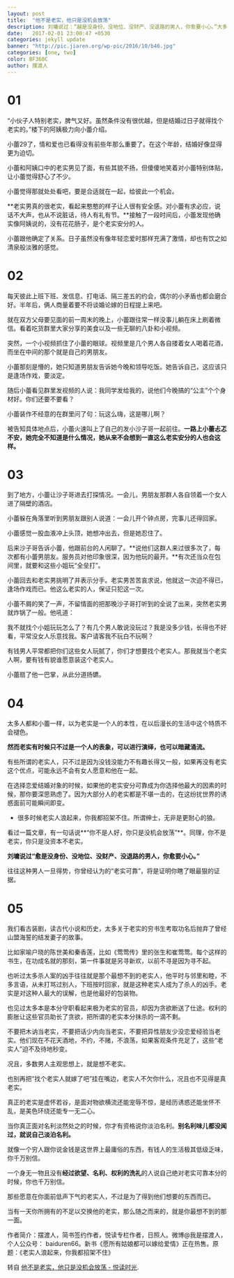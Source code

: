 ```yaml
---
layout: post
title:  "他不是老实，他只是没机会放荡"
description: 刘墉说过：“越是没身份、没地位、没财产、没退路的男人，你愈要小心。”大多数老实人只是没资本才老实，姑娘们擦亮眼睛。 
date:   2017-02-01 23:00:47 +0530
categories: jekyll update
banner: "http://pic.jiaren.org/wp-pic/2016/10/b46.jpg"
categories: [one, two]
color: BF360C
author: 摆渡人
---
```

# 01

“小伙子人特别老实，脾气又好。虽然条件没有很优越，但是结婚过日子就得找个老实的。”楼下的阿姨极力向小蕾介绍。

小蕾29了，情和爱也已看得没有前些年那么重要了。在这个年龄，结婚好像显得更为迫切。

小蕾和阿姨口中的老实男见了面，有些其貌不扬，但傻傻地笑着对小蕾特别体贴，让小蕾觉得舒心了不少。

小蕾觉得那就处处看吧，要是合适就在一起，给彼此一个机会。

**老实男真的很老实，看起来憨憨的样子让人很有安全感。对小蕾有求必应，说话不大声，也从不说脏话，待人有礼有节。**接触了一段时间后，小蕾发现他确实像阿姨说的，没有花花肠子，是个老实安分的人。

小蕾跟他确定了关系。日子虽然没有像年轻恋爱时那样充满了激情，却也有饮之如清泉般淡雅的感觉。

# 02

每天彼此上班下班、发信息、打电话、隔三差五的约会，偶尔的小矛盾也都会磨合好。半年后，俩人商量着要不将谈婚论嫁的日程提上来吧。

就在双方父母要见面的前一周末的晚上，小蕾跟往常一样没事儿躺在床上刷着微信。看着吃货群里大家分享的美食以及一些无聊的八卦和小视频。

突然，一个小视频抓住了小蕾的眼球。视频里是几个男人各自搂着女人喝着花酒，而坐在中间的那个就是自己的男朋友。

小蕾那刻是懵的，她只知道男朋友告诉她今晚和领导吃饭。她告诉自己，这应该只是逢场作戏，要淡定。

随后小蕾看见群里发视频的人说：我同学发给我的，说他们今晚搞的“公主”个个身材好。你们还要不要看？

小蕾装作不经意的在群里问了句：玩这么嗨，这是哪儿啊？

被告知具体地点后，小蕾火速叫上了自己的发小沙子哥一起前往。**一路上小蕾忐忑不安，她完全不知道是什么情况，她从来不会想到一直这么老实安分的人也会这样。**

# 03

到了地方，小蕾让沙子哥进去打探情况。一会儿，男朋友那群人各自领着一个女人进了隔壁的酒店。

小蕾躲在角落里听到男朋友跟别人说道：一会儿开个钟点房，完事儿还得回家。

小蕾感觉一股血液冲上头顶，她想冲出去，但是她忍住了。

后来沙子哥告诉小蕾，他跟前台的人闲聊了。**说他们这群人来过很多次了，每次都有小蕾男朋友。服务员对他印象很深，因为他玩的最开。**有次还当众在包间里，就要和这些小姐玩“全垒打”。

小蕾回去和老实男挑明了并表示分手。老实男苦苦哀求说，他就这一次迫不得已，逢场作戏而已。他这么老实的人，保证只犯这一次。

小蕾不屑的笑了一声，不留情面的把那晚沙子哥打听到的全说了出来，突然老实男就炸锅了一般。他吼道：

我不就找个小姐玩玩怎么了？有几个男人敢说没玩过？我是没多少钱，长得也不好看，平常没女人乐意找我。客户请客我不玩白不玩啊？

有钱男人平常都把你们这些女人玩腻了，你们才想要找个老实人。那我就当个老实人啊，要有钱有貌谁愿意装这个老实人。

小蕾扇了他一巴掌，从此分道扬镳。

# 04

太多人都和小蕾一样，以为老实是一个人的本性，在以后漫长的生活中这个特质不会褪色。

**然而老实有时候只不过是一个人的表象，可以进行演绎，也可以暗藏涌流。**

有些所谓的老实人，只不过是因为没钱没能力不有趣长得又一般，如果再没有老实这个优点，可能永远不会有女人愿意和他在一起。

在选择恋爱结婚对象的时候，如果他的老实安分可靠成为你选择他最大的因素的时候，那你要深思熟虑了。因为大部分人的老实都是不堪一击的，在这纷扰世界的诱惑面前可能瞬间即变。

- 很多时候老实人浪起来，你我都招架不住。所谓绅士，无非是更耐心的狼。

看过一篇文章，有一句话说**“你不是人好，你只是没机会放荡”**。同理，你不是老实，你只是没资本不老实。

**刘墉说过“愈是没身份、没地位、没财产、没退路的男人，你愈要小心。”**

往往这种男人一旦得势，你曾经认为的“老实可靠”，将是证明你瞎了眼最狠的证据。

# 05

我们看古装剧，读古代小说和历史，太多关于老实的穷书生考取功名后抛弃了曾经山盟海誓的结发妻子的故事。

比如家喻户晓的陈世美和秦香莲，比如《莺莺传》里的张生和崔莺莺。每个这样的书生，在功成名就的那刻，第一件事就是另寻新欢，以前不寻是因为寻不起。

也听过太多杀人案的凶手往往就是那个最想不到的老实人，他平时与邻里和睦，不多言语，从未打骂过别人，下班按时回家，就是这种老实人成为了杀人的凶手。老实是对这种人最大的误解，也是他最好的包装物。

也见过太多本是本分守职看起来极为老实的官员，却因为贪欲断送了仕途。权利的膨胀让这些官员助长了贪欲，把所谓的老实本分抹杀的一滴不剩。

不要把木讷当老实，不要把话少内向当老实，不要把异性朋友少没恋爱经验当老实。他们现在不花天酒地，不约，不赌，不浪荡，如果客观条件充足了，这些“老实人”迫不及待地秒变。

况且，多数男人主观思想上，就是想不老实。

也别再把“找个老实人就嫁了吧”挂在嘴边，老实人不欠你什么，况且也不见得是真老实。

真正的老实是虚怀若谷，是面对物欲横流还能宠辱不惊，是经历诱惑还能坐怀不乱，是美色环绕还能专一无二心。

当你真正面对名利淡然处之的时候，你才有资格说你淡泊名利。**别名利味儿都没闻过，就说自己淡泊名利。**

就像一个穷人跟你说金钱是这世界上最庸俗的东西，有钱人的生活极其低级乏味，你千万别信。

一个身无一物且没有**经过欲望、名利、权利的洗礼**的人说自己绝对老实可靠本分的时候，你也千万别信。

那些愿意在你面前低声下气的老实人，不过是为了得到他们想要的东西而已。

当有一天你所拥有的不足以交换他的老实，那么随之而来的，就是你最想不到的那一面。


作者简介：摆渡人，简书签约作者，悦读专栏作者，日照人。微博@我是摆渡人，个人公众号： baiduren66。新书《愿所有姑娘都可以嫁给爱情》正在热售。原题：《老实人浪起来，你我都招架不住》


转自 [他不是老实，他只是没机会放荡 - 悦读时光].

[他不是老实，他只是没机会放荡 - 悦读时光]: http://www.ydsg.com/html/2016/yuedu_1102/648.html

